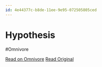 ```yaml
---
id: 4e44377c-b8de-11ee-9e95-072505805ced
---
```


# Hypothesis
#Omnivore

[Read on Omnivore](https://omnivore.app/me/hypothesis-18d2f6ac34f)
[Read Original](https://hypothes.is/a/hkLk0rjbEe6kr9O62IYHQw)

